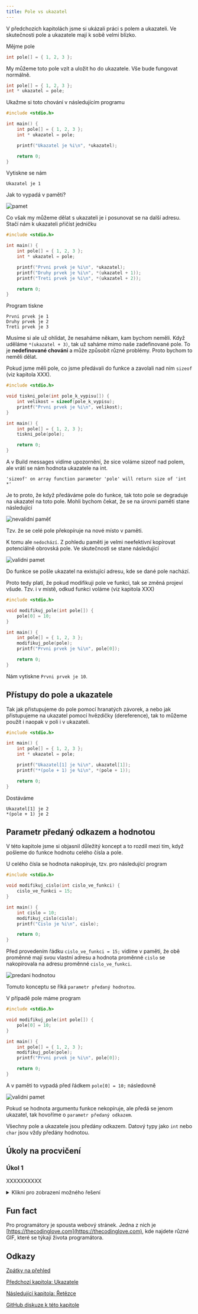 ```yaml
---
title: Pole vs ukazatel
---
```


V předchozích kapitolách jsme si ukázali práci s polem a ukazateli. Ve skutečnosti pole a ukazatele mají k sobě velmi blízko.

Mějme pole

```c
int pole[] = { 1, 2, 3 };
```

My můžeme toto pole vzít a uložit ho do ukazatele. Vše bude fungovat normálně.

```c
int pole[] = { 1, 2, 3 };
int * ukazatel = pole;
```

Ukažme si toto chování v následujícím programu

```c
#include <stdio.h>

int main() {
    int pole[] = { 1, 2, 3 };
    int * ukazatel = pole;

    printf("Ukazatel je %i\n", *ukazatel);

    return 0;
}
```
Vytiskne se nám

```
Ukazatel je 1
```

Jak to vypadá v paměti?

![pamet](./obrazky/pole_vs_ukazatel/pamet.png)

Co však my můžeme dělat s ukazateli je i posunovat se na další adresu. Stačí nám k ukazateli přičíst jedničku

```c
#include <stdio.h>

int main() {
    int pole[] = { 1, 2, 3 };
    int * ukazatel = pole;

    printf("Prvni prvek je %i\n", *ukazatel);
    printf("Druhy prvek je %i\n", *(ukazatel + 1));
    printf("Treti prvek je %i\n", *(ukazatel + 2));

    return 0;
}
```
Program tiskne

```
Prvni prvek je 1
Druhy prvek je 2
Treti prvek je 3
```

Musíme si ale už ohlídat, že nesaháme někam, kam bychom neměli. Když uděláme `*(ukazatel + 3)`, tak už saháme mimo naše zadefinované pole. To je **nedefinované chování** a může způsobit různé problémy. Proto bychom to neměli dělat.


Pokud jsme měli pole, co jsme předávali do funkce a zavolali nad ním `sizeof` (viz kapitola XXX).


```c
#include <stdio.h>

void tiskni_pole(int pole_k_vypisu[]) {
    int velikost = sizeof(pole_k_vypisu);
    printf("Prvni prvek je %i\n", velikost);
}

int main() {
    int pole[] = { 1, 2, 3 };
    tiskni_pole(pole);

    return 0;
}
```

A v Build messages vidíme upozornění, že sice voláme sizeof nad polem, ale vrátí se nám hodnota ukazatele na int.
```
'sizeof' on array function parameter 'pole' will return size of 'int *'
```

Je to proto, že když předáváme pole do funkce, tak toto pole se degraduje na ukazatel na toto pole. Mohli bychom čekat, že se na úrovni paměti stane následující

![nevalidní paměť](./obrazky/pole_vs_ukazatel/nevalidni_pole_ve_funkci.png)

Tzv. že se celé pole překopíruje na nové místo v paměti.

K tomu ale `nedochází`. Z pohledu paměti je velmi neefektivní kopírovat potenciálně obrovská pole. Ve skutečnosti se stane následující

![validni pamet](./obrazky/pole_vs_ukazatel/validni_pole_ve_funkci.png)

Do funkce se pošle ukazatel na existující adresu, kde se dané pole nachází.

Proto tedy platí, že pokud modifikuji pole ve funkci, tak se změná projeví všude. Tzv. i v místě, odkud funkci voláme (viz kapitola XXX)

```c
#include <stdio.h>

void modifikuj_pole(int pole[]) {
    pole[0] = 10;
}

int main() {
    int pole[] = { 1, 2, 3 };
    modifikuj_pole(pole);
    printf("Prvni prvek je %i\n", pole[0]);

    return 0;
}
```

Nám vytiskne `Prvni prvek je 10`.


## Přístupy do pole a ukazatele
Tak jak přistupujeme do pole pomocí hranatých závorek, a nebo jak přistupujeme na ukazatel pomocí hvězdičky (dereference), tak to můžeme použít i naopak v poli i v ukazateli.

```c
#include <stdio.h>

int main() {
    int pole[] = { 1, 2, 3 };
    int * ukazatel = pole;

    printf("Ukazatel[1] je %i\n", ukazatel[1]);
    printf("*(pole + 1) je %i\n", *(pole + 1));

    return 0;
}
```

Dostáváme

```
Ukazatel[1] je 2
*(pole + 1) je 2
```

## Parametr předaný odkazem a hodnotou
V této kapitole jsme si objasnil důležitý koncept a to rozdíl mezi tím, když pošleme do funkce hodnotu celého čísla a pole.

U celého čísla se hodnota nakopíruje, tzv. pro následující program


```c
#include <stdio.h>

void modifikuj_cislo(int cislo_ve_funkci) {
    cislo_ve_funkci = 15;
}

int main() {
    int cislo = 10;
    modifikuj_cislo(cislo);
    printf("Cislo je %i\n", cislo);

    return 0;
}
```

Před provedením řádku `cislo_ve_funkci = 15;` vidíme v paměti, že obě proměnné mají svou vlastní adresu a hodnota proměnné `cislo` se nakopírovala na adresu proměnné `cislo_ve_funkci`.

![predani hodnotou](./obrazky/pole_vs_ukazatel/predani_hodnotou.png)

Tomuto konceptu se říká `parametr předaný hodnotou`.

V případě pole máme program
```c
#include <stdio.h>

void modifikuj_pole(int pole[]) {
    pole[0] = 10;
}

int main() {
    int pole[] = { 1, 2, 3 };
    modifikuj_pole(pole);
    printf("Prvni prvek je %i\n", pole[0]);

    return 0;
}
```

A v paměti to vypadá před řádkem `pole[0] = 10;` následovně


![validni pamet](./obrazky/pole_vs_ukazatel/validni_pole_ve_funkci.png)

Pokud se hodnota argumentu funkce nekopíruje, ale předá se jenom ukazatel, tak hovoříme o `parametr předaný odkazem`.

Všechny pole a ukazatele jsou předány odkazem. Datový typy jako `int` nebo `char` jsou vždy předány hodnotou.

## Úkoly na procvičení
### Úkol 1
XXXXXXXXXX

<details>
  <summary>Klikni pro zobrazení možného řešení</summary>

```c
#include <stdio.h>

int main()
{
    char vstup;
    printf("Zadejte znak:\n");
    scanf("%c", &vstup);
    
    printf("Zadali jste znak %c\n", vstup);

    return 0;
}
```
</details>


## Fun fact
Pro programátory je spousta webový stránek. Jedna z nich je [https://thecodinglove.com](https://thecodinglove.com), kde najdete různé GIF, které se týkají života programátora.


## Odkazy
[Zpátky na přehled](./index.md)

[Předchozí kapitola: Ukazatele](./zaklady-ukazatele.md)

[Následující kapitola: Řetězce](./zaklady-retezce.md)

[GitHub diskuze k této kapitole](https://github.com/tomasbruckner/c_lectures/discussions/15)
